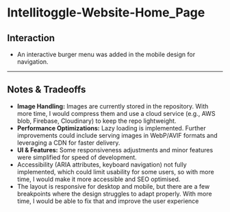 # Intellitoggle-Website-Home_Page

## Interaction
- An interactive burger menu was added in the mobile design for navigation.
  
---
## Notes & Tradeoffs

- **Image Handling:** Images are currently stored in the repository. With more time, I would compress them and use a cloud service (e.g., AWS blob, Firebase, Cloudinary) to keep the repo lightweight.
- **Performance Optimizations:** Lazy loading is implemented. Further improvements could include serving images in WebP/AVIF formats and leveraging a CDN for faster delivery.
- **UI & Features:** Some responsiveness adjustments and minor features were simplified for speed of development.
- Accessibility (ARIA attributes, keyboard navigation) not fully implemented, which could limit usability for some users, so with more time, I would make it more accessible and SEO optimised.
- The layout is responsive for desktop and mobile, but there are a few breakpoints where the design struggles to adapt properly. With more time, I would be able to fix that and improve the user experience

